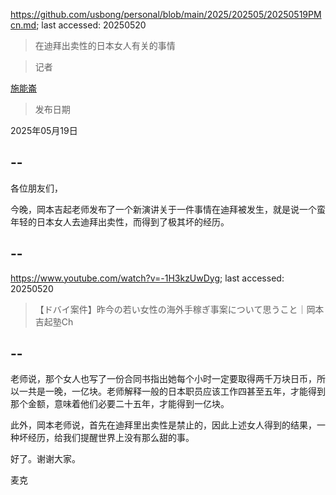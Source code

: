 https://github.com/usbong/personal/blob/main/2025/202505/20250519PMcn.md; last accessed: 20250520

> 在迪拜出卖性的日本女人有关的事情

> 记者

[施能崙](https://www.linkedin.com/in/michaelsyson/)

> 发布日期

2025年05月19日

## --

各位朋友们，

今晚，岡本吉起老师发布了一个新演讲关于一件事情在迪拜被发生，就是说一个蛮年轻的日本女人去迪拜出卖性，而得到了极其坏的经历。

## --

https://www.youtube.com/watch?v=-1H3kzUwDyg; last accessed: 20250520

> 【ドバイ案件】昨今の若い女性の海外手稼ぎ事案について思うこと｜岡本吉起塾Ch

## --

老师说，那个女人也写了一份合同书指出她每个小时一定要取得两千万块日币，所以一共是一晚，一亿块。老师解释一般的日本职员应该工作四甚至五年，才能得到那个金额，意味着他们必要二十五年，才能得到一亿块。

此外，岡本老师说，首先在迪拜里出卖性是禁止的，因此上述女人得到的结果，一种坏经历，给我们提醒世界上没有那么甜的事。

好了。谢谢大家。

麦克
